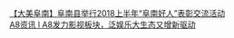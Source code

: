   
[【大美阜南】阜南县举行2018上半年“阜南好人”表彰交流活动](http://www.dianyue.me/archives/060/72vuyw0n5dsfu05q/)  
[A8资讯 l A8发力影视板块，泛娱乐大生态又增新驱动](http://www.dianyue.me/archives/073/uj7sy1anerd7hfej/)